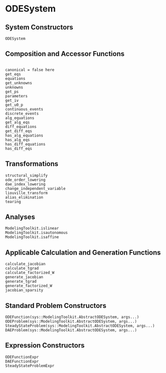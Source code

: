 # ODESystem

## System Constructors

```@docs
ODESystem
```

## Composition and Accessor Functions

```@docs

canonical = false here
get_eqs
equations
get_unknowns
unknowns
get_ps
parameters
get_iv
get_u0_p
continuous_events
discrete_events
alg_equations
get_alg_eqs
diff_equations
get_diff_eqs
has_alg_equations
has_alg_eqs
has_diff_equations
has_diff_eqs

```
## Transformations

```@docs
structural_simplify
ode_order_lowering
dae_index_lowering
change_independent_variable
liouville_transform
alias_elimination
tearing
```

## Analyses

```@docs
ModelingToolkit.islinear
ModelingToolkit.isautonomous
ModelingToolkit.isaffine
```

## Applicable Calculation and Generation Functions

```@docs; canonical=false
calculate_jacobian
calculate_tgrad
calculate_factorized_W
generate_jacobian
generate_tgrad
generate_factorized_W
jacobian_sparsity
```

## Standard Problem Constructors

```@docs
ODEFunction(sys::ModelingToolkit.AbstractODESystem, args...)
ODEProblem(sys::ModelingToolkit.AbstractODESystem, args...)
SteadyStateProblem(sys::ModelingToolkit.AbstractODESystem, args...)
DAEProblem(sys::ModelingToolkit.AbstractODESystem, args...)
```

## Expression Constructors

```@docs
ODEFunctionExpr
DAEFunctionExpr
SteadyStateProblemExpr
```
